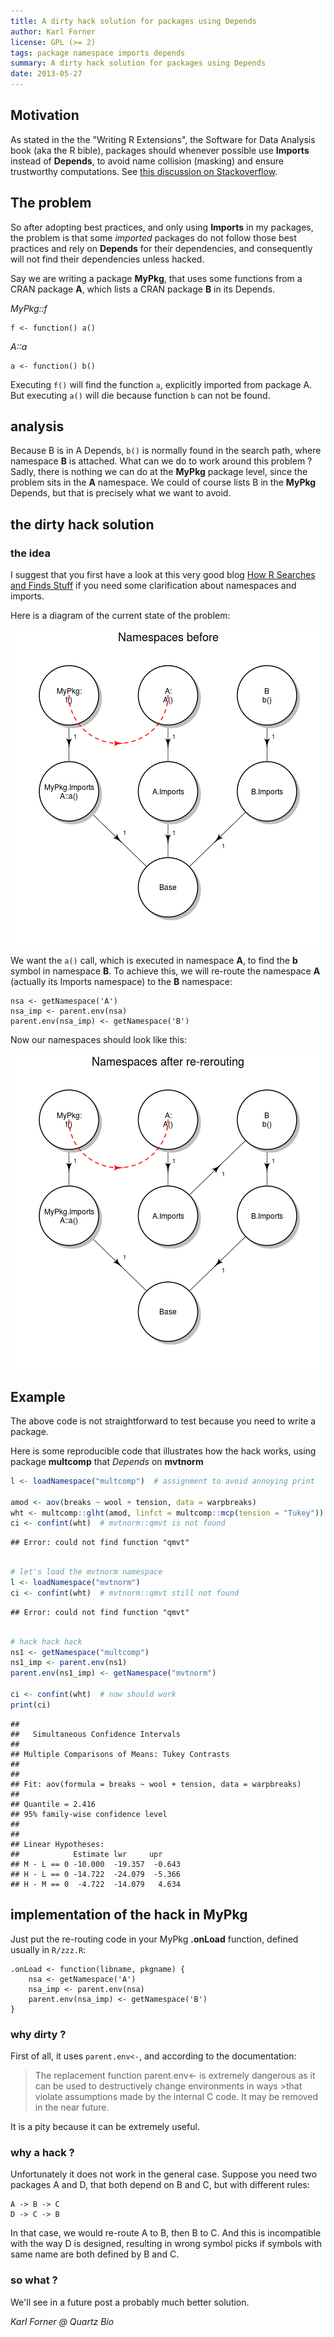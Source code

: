 ```yaml
---
title: A dirty hack solution for packages using Depends
author: Karl Forner
license: GPL (>= 2)
tags: package namespace imports depends
summary: A dirty hack solution for packages using Depends
date: 2013-05-27
---
```


## Motivation

As stated in the the "Writing R Extensions", the Software for Data Analysis book (aka the R bible), packages should
whenever possible use **Imports** instead of **Depends**, to avoid name collision (masking) and ensure trustworthy computations. 
See [this discussion on Stackoverflow](http://stackoverflow.com/questions/8637993/better-explanation-of-when-to-use-imports-depends).

## The problem

So after adopting best practices, and only using **Imports** in my packages, the problem is that some _imported_ packages 
do not follow those best practices and rely on **Depends** for their dependencies, and consequently will not find 
their dependencies unless hacked.  

Say we are writing a package **MyPkg**, that uses some functions from a CRAN package **A**, which lists a CRAN 
package **B** in its Depends.

_MyPkg::f_
```
f <- function() a()
```
_A::a_
```
a <- function() b()
```

Executing `f()` will find the function `a`, explicitly imported from package A. But executing `a()` will die because 
function `b` can not be found.

## analysis

Because B is in A Depends, `b()` is normally found in the search path, where namespace **B** is attached. 
What can we do to work around this problem ?  
Sadly, there is nothing we can do at the  **MyPkg** package level, since the problem sits in the **A** namespace.
We could of course lists B in the **MyPkg** Depends, but that is precisely what we want to avoid.

## the dirty hack solution

### the idea

I suggest that you first have a look at this very good blog 
[How R Searches and Finds Stuff](http://obeautifulcode.com/R/How-R-Searches-And-Finds-Stuff/) if you need some 
clarification about namespaces and imports.  


Here is a diagram of the current state of the problem:

![plot of chunk unnamed-chunk-1](assets/fig/unnamed-chunk-1.png) 



We want the `a()` call, which is executed in namespace **A**, to find the **b** symbol in namespace **B**. 
To achieve this, we will re-route the namespace **A** (actually its Imports namespace) to the **B** namespace:
```
nsa <- getNamespace('A')
nsa_imp <- parent.env(nsa)
parent.env(nsa_imp) <- getNamespace('B')
```

Now our namespaces should look like this:  

![plot of chunk unnamed-chunk-2](assets/fig/unnamed-chunk-2.png) 


## Example


The above code is not straightforward to test because you need to write a package.  

Here is some reproducible code that illustrates how the hack works, using package **multcomp** that _Depends_ on **mvtnorm**


```r
l <- loadNamespace("multcomp")  # assignment to avoid annoying print

amod <- aov(breaks ~ wool + tension, data = warpbreaks)
wht <- multcomp::glht(amod, linfct = multcomp::mcp(tension = "Tukey"))
ci <- confint(wht)  # mvtnorm::qmvt is not found
```

```
## Error: could not find function "qmvt"
```

```r

# let's load the mvtnorm namespace
l <- loadNamespace("mvtnorm")
ci <- confint(wht)  # mvtnorm::qmvt still not found
```

```
## Error: could not find function "qmvt"
```

```r

# hack hack hack
ns1 <- getNamespace("multcomp")
ns1_imp <- parent.env(ns1)
parent.env(ns1_imp) <- getNamespace("mvtnorm")

ci <- confint(wht)  # now should work
print(ci)
```

```
## 
## 	 Simultaneous Confidence Intervals
## 
## Multiple Comparisons of Means: Tukey Contrasts
## 
## 
## Fit: aov(formula = breaks ~ wool + tension, data = warpbreaks)
## 
## Quantile = 2.416
## 95% family-wise confidence level
##  
## 
## Linear Hypotheses:
##            Estimate lwr     upr    
## M - L == 0 -10.000  -19.357  -0.643
## H - L == 0 -14.722  -24.079  -5.366
## H - M == 0  -4.722  -14.079   4.634
```


## implementation of the hack in MyPkg

Just put the re-routing code in your MyPkg **.onLoad** function, defined usually in `R/zzz.R`:

```
.onLoad <- function(libname, pkgname) {
    nsa <- getNamespace('A')
    nsa_imp <- parent.env(nsa)
    parent.env(nsa_imp) <- getNamespace('B')    
}
```

### why dirty ?

First of all, it uses `parent.env<-`, and according to the documentation:
>The replacement function parent.env<- is extremely dangerous as it can be used to destructively change environments in ways >that violate assumptions made by the internal C code. It may be removed in the near future.

It is a pity because it can be extremely useful.

### why a hack ?

Unfortunately it does not work in the general case. 
Suppose you need two packages A and D, that both depend on B and C, but with different rules:
```
A -> B -> C
D -> C -> B
```
In that case, we would re-route A to B, then B to C. And this is incompatible with the way D is designed, resulting in
wrong symbol picks if symbols with same name are both defined by B and C.

### so what ?

We'll see in a future post a probably much better solution.


_Karl Forner @ Quartz Bio_


